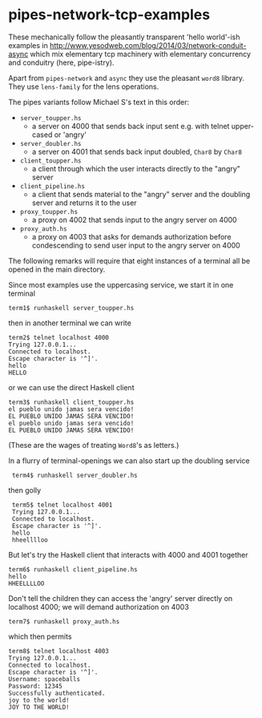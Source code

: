 pipes-network-tcp-examples
==========================

These mechanically follow the pleasantly
transparent 'hello world'-ish examples in
http://www.yesodweb.com/blog/2014/03/network-conduit-async
which mix elementary tcp machinery with elementary
concurrency and conduitry (here, pipe-istry).

Apart from `pipes-network` and `async` they use the pleasant
`word8` library. They use `lens-family` for the lens operations.

The pipes variants follow Michael S's text in this
order:

-   `server_toupper.hs`
    -   a server on 4000 that sends back input sent e.g. with telnet
        upper-cased or 'angry'
-   `server_doubler.hs`
    -   a server on 4001 that sends back 
        input doubled, `Char8` by `Char8`
-   `client_toupper.hs`
    -   a client through which the user interacts
        directly to the "angry" server 
-   `client_pipeline.hs`
    -   a client that sends material to the
        "angry" server and the doubling server and
        returns it to the user
-   `proxy_toupper.hs`
    -   a proxy on 4002 that sends input to the
        angry server on 4000
-   `proxy_auth.hs`
    -   a proxy on 4003 that asks for demands
        authorization before condescending to send
        user input to the angry server on 4000

The following remarks will require that eight
instances of a terminal all be opened in the main
directory. 


Since most examples use the uppercasing service,
we start it in one terminal

    term1$ runhaskell server_toupper.hs

then in another terminal we can write

    term2$ telnet localhost 4000
    Trying 127.0.0.1...
    Connected to localhost.
    Escape character is '^]'.
    hello
    HELLO

or we can use the direct Haskell client

    term3$ runhaskell client_toupper.hs 
    el pueblo unido jamas sera vencido!
    EL PUEBLO UNIDO JAMAS SERA VENCIDO!
    el pueblo unido jamas sera vencido!
    EL PUEBLO UNIDO JAMAS SERA VENCIDO!

(These are the wages of treating `Word8`'s as letters.)

In a flurry of terminal-openings we can also start
up the doubling service

     term4$ runhaskell server_doubler.hs 

then golly

     term5$ telnet localhost 4001
     Trying 127.0.0.1...
     Connected to localhost.
     Escape character is '^]'.
     hello
     hheelllloo

But let's try the Haskell client that interacts with 4000 and 4001 together

    term6$ runhaskell client_pipeline.hs 
    hello
    HHEELLLLOO


Don't tell the children they can access the
'angry' server directly on localhost 4000; we will
demand authorization on 4003

    term7$ runhaskell proxy_auth.hs

which then permits

    term8$ telnet localhost 4003
    Trying 127.0.0.1...
    Connected to localhost.
    Escape character is '^]'.
    Username: spaceballs
    Password: 12345
    Successfully authenticated.
    joy to the world!
    JOY TO THE WORLD!
